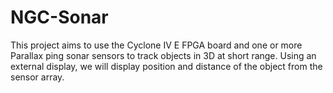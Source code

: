 NGC-Sonar
=========

This project aims to use the Cyclone IV E FPGA board and one or more Parallax ping sonar sensors to  track objects in 3D at short range. Using an external display, we will display position and distance of the  object from the sensor array.
